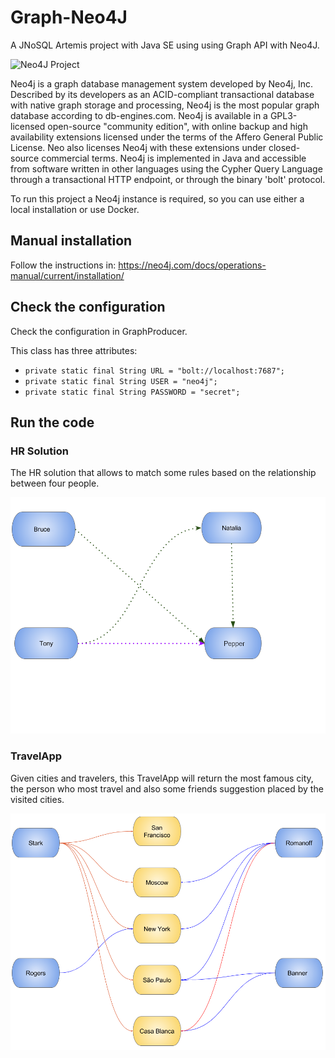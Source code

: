 # Graph-Neo4J

A JNoSQL Artemis project with Java SE using using Graph API with Neo4J.

![Neo4J Project](http://www.jnosql.org/img/logos/neo4j.png)

Neo4j is a graph database management system developed by  Neo4j, Inc. Described by its developers as an ACID-compliant transactional database with native graph storage and processing, Neo4j is the most popular graph database according to db-engines.com. Neo4j is available in a GPL3-licensed open-source "community edition", with online backup and high availability extensions licensed under the terms of the Affero General Public License. Neo also licenses Neo4j with these extensions under closed-source commercial terms. Neo4j is implemented in Java and accessible from software written in other languages using the Cypher Query Language through a transactional HTTP endpoint, or through the binary 'bolt' protocol.


To run this project a Neo4j instance is required, so you can use either a local installation or use Docker.


## Manual installation

Follow the instructions in: https://neo4j.com/docs/operations-manual/current/installation/

## Check the configuration

Check the configuration in GraphProducer.

This class has three attributes:

* `private static final String URL = "bolt://localhost:7687";`
* `private static final String USER = "neo4j";`
* `private static final String PASSWORD = "secret";`

## Run the code

### HR Solution

The HR solution that allows to match some rules based on the relationship between four people.

![HRSApp](HR.png)

### TravelApp

Given cities and travelers, this TravelApp will return the most famous city, the person who most travel and also some
 friends suggestion placed by the visited cities.

![Travel](Travel.png)
